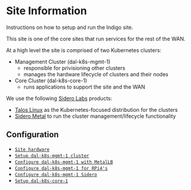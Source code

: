 # Site Information

Instructions on how to setup and run the Indigo site.

This site is one of the core sites that run services for the rest of the WAN.

At a high level the site is comprised of two Kubernetes clusters:
* Management Cluster (dal-k8s-mgmt-1)
  * responsible for privisioning other clusters
  * manages the hardware lifecycle of clusters and their nodes
* Core Cluster (dal-k8s-core-1)
  * runs applications to support the site and the WAN

We use the following [Sidero Labs](https://www.siderolabs.com/) products:
* [Talos Linux](https://www.talos.dev/) as the Kubernetes-focused distribution for the clusters
* [Sidero Metal](https://www.sidero.dev/) to run the cluster management/lifecycle functionality

## Configuration

* [`Site hardware`](docs/HARDWARE.md)
* [`Setup dal-k8s-mgmt-1 cluster`](docs/CLUSTER-MGMT-BOOTSTRAP.md)
* [`Configure dal-k8s-mgmt-1 with MetalLB`](docs/CLUSTER-MGMT-METALLB.md)
* [`Configure dal-k8s-mgmt-1 for RPi4's`](docs/CLUSTER-MGMT-SIDERO.md)
* [`Configure dal-k8s-mgmt-1 Sidero`](docs/CLUSTER-MGMT-SIDERO-CONFIGURE.md)
* [`Setup dal-k8s-core-1`](docs/CLUSTER-CORE-BOOTSTRAP.md)
